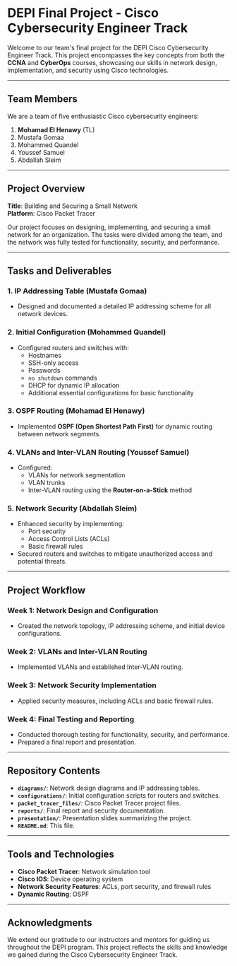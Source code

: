 # DEPI Final Project - Cisco Cybersecurity Engineer Track

Welcome to our team's final project for the DEPI Cisco Cybersecurity Engineer Track. This project encompasses the key concepts from both the **CCNA** and **CyberOps** courses, showcasing our skills in network design, implementation, and security using Cisco technologies.

---

## Team Members
We are a team of five enthusiastic Cisco cybersecurity engineers:
1. **Mohamad El Henawy** (TL)
2. Mustafa Gomaa
3. Mohammed Quandel
4. Youssef Samuel
5. Abdallah Sleim

---

## Project Overview

**Title**: Building and Securing a Small Network  
**Platform**: Cisco Packet Tracer

Our project focuses on designing, implementing, and securing a small network for an organization. The tasks were divided among the team, and the network was fully tested for functionality, security, and performance.

---

## Tasks and Deliverables

### 1. **IP Addressing Table** (Mustafa Gomaa)
- Designed and documented a detailed IP addressing scheme for all network devices.

### 2. **Initial Configuration** (Mohammed Quandel)
- Configured routers and switches with:
  - Hostnames
  - SSH-only access
  - Passwords
  - `no shutdown` commands
  - DHCP for dynamic IP allocation
  - Additional essential configurations for basic functionality

### 3. **OSPF Routing** (Mohamad El Henawy)
- Implemented **OSPF (Open Shortest Path First)** for dynamic routing between network segments.

### 4. **VLANs and Inter-VLAN Routing** (Youssef Samuel)
- Configured:
  - VLANs for network segmentation
  - VLAN trunks
  - Inter-VLAN routing using the **Router-on-a-Stick** method

### 5. **Network Security** (Abdallah Sleim)
- Enhanced security by implementing:
  - Port security
  - Access Control Lists (ACLs)
  - Basic firewall rules
- Secured routers and switches to mitigate unauthorized access and potential threats.

---

## Project Workflow

### Week 1: Network Design and Configuration
- Created the network topology, IP addressing scheme, and initial device configurations.

### Week 2: VLANs and Inter-VLAN Routing
- Implemented VLANs and established Inter-VLAN routing.

### Week 3: Network Security Implementation
- Applied security measures, including ACLs and basic firewall rules.

### Week 4: Final Testing and Reporting
- Conducted thorough testing for functionality, security, and performance.
- Prepared a final report and presentation.

---

## Repository Contents

- **`diagrams/`**: Network design diagrams and IP addressing tables.
- **`configurations/`**: Initial configuration scripts for routers and switches.
- **`packet_tracer_files/`**: Cisco Packet Tracer project files.
- **`reports/`**: Final report and security documentation.
- **`presentation/`**: Presentation slides summarizing the project.
- **`README.md`**: This file.

---

## Tools and Technologies
- **Cisco Packet Tracer**: Network simulation tool
- **Cisco IOS**: Device operating system
- **Network Security Features**: ACLs, port security, and firewall rules
- **Dynamic Routing**: OSPF

---

## Acknowledgments
We extend our gratitude to our instructors and mentors for guiding us throughout the DEPI program. This project reflects the skills and knowledge we gained during the Cisco Cybersecurity Engineer Track.
